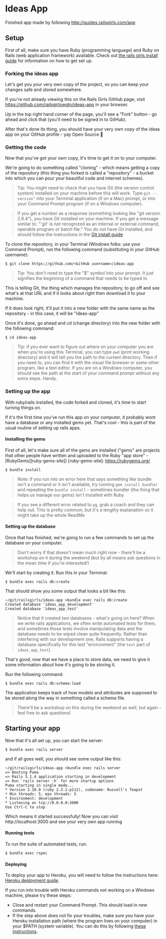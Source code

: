 # Ideas App

Finished app made by following http://guides.railsgirls.com/app

## Setup

First of all, make sure you have Ruby (programming language) and Ruby on Rails
(web application framework) available.
Check out [the rails girls install guide][rg-install] for information on
how to get set up.

[rg-install]: http://guides.railsgirls.com/install

### Forking the ideas app

Let's get you your very own copy of the project, so you can keep your changes
safe and stored somewhere.

If you're not already viewing this on the Rails Girls GitHub page, visit
https://github.com/railsgirlswgtn/ideas-app in your browser.

Up in the top right hand corner of the page, you'll see a "Fork" button - go
ahead and click that (you'll need to be signed in to GitHub).

After that's done its thing, you should have your very own copy of the ideas
app on your GitHub profile - yay Open Source 🎉

### Getting the code

Now that you've got your own copy, it's time to get it on to your computer.

We're going to do something called "cloning" - which means getting a copy of
the repository (this thing you forked is called a "repository" - a bucket into
which you can pour your beautiful code and internet schemes).

> Tip: You might need to check that you have Git (the version control system)
> installed on your machine before this will work.
> Type `git --version"` into your Terminal application (if on a Mac) prompt,
> or into your Command Prompt program (if on a Windows computer).

> If you get a number as a response (something looking like "git version 2.6.4"),
> you have Git installed on your machine.
> If you get a message similar to:
> "'git' is not recognized as an internal or external command, operable program or batch file."
> You do not have Git installed, and should follow the instructions in the
> [Git install guide][git-install]

[git-install]: https://git-scm.com/book/en/v2/Getting-Started-Installing-Git

To clone the repository, in your Terminal (Windows folks: use your Command Prompt), run
the following command (substituting in your GitHub username):

    $ git clone https://github.com/<GitHub username>/ideas-app

> Tip: You don't need to type the "$" symbol into your prompt. It just signifies
> the beginning of a command that needs to be typed in.

This is telling Git, the thing which manages the repository, to go off and see
what's at that URL and if it looks about right then download it to your
machine.

If it does look right, it'll put it into a new folder with the same name as the
repository - in this case, it will be "ideas-app"

Once it's done, go ahead and cd (change directory) into the new folder with the
following command:

    $ cd ideas-app

> Tip: if you ever want to figure out where on your
> computer you are when you're using this Terminal, you can type `pwd` (print
> working directory) and it will tell you the path to the current directory.
> Then if you need to, you can find it with the visual file browser or some
> other program, like a text editor.
> If you are on a Windows computer, you should see the path at the
> start of your command prompt without any extra steps.
> Handy.

### Setting up the app

With ruby/rails installed, the code forked and cloned, it's time to start
turning things on.

If it's the first time you've run this app on your computer, it probably wont
have a database or any installed gems yet. That's cool - this is part of the
usual routine of setting up rails apps.

#### Installing the gems

First of all, let's make sure all of the gems are installed ("gems" are projects
that other people have written and uploaded to the Ruby "app store" - [RubyGems][ruby-gems-site])
[ruby-gems-site]: https://rubygems.org/

    $ bundle install

> Note: if you run into an error here that says something like bundle isn't a
> command or it isn't available, try running `gem install bundler` and
> repeating the `bundle install` - sometimes bundler (the thing that helps us
> manage our gems) isn't installed with Ruby

> If you see a different error related to `pg`, grab a coach and they can help
> out. This is pretty common, but it's a lengthy explanation so it might take
> up the whole ReadMe

#### Setting up the database

Once that has finished, we're going to run a few commands to set up the
database on your computer.

> Don't worry if that doesn't mean much right now - there'll be a workshop on
> it during the weekend (but by all means ask questions in the mean time if
> you're interested!)

We'll start by creating it. Run this in your Terminal:

    $ bundle exec rails db:create

That should show you some output that looks a bit like this:

```
~/git/railsgirls/ideas-app >bundle exec rails db:create
Created database 'ideas_app_development'
Created database 'ideas_app_test'
```

> Notice that it created _two_ databases - what's going on here?
> When we write rails applications, we often write automated tests for them,
> and sometimes those tests involve manipulating data and the database needs to
> be wiped clean quite frequently. Rather than interfering with our development
> one, Rails supports having a database specifically for this test
> "environment" (the `test` part of `ideas_app_test`).

That's good, now that we have a place to store data, we need to give it some
information about how it's going to be storing it.

Run the following command:

    $ bundle exec rails db:schema:load

The application keeps track of how models and attributes are supposed to be
stored along the way in something called a schema file.

> There'll be a workshop on this during the weekend as well, but again - feel
> free to ask questions!

## Starting your app

Now that it's all set up, you can start the server:

    $ bundle exec rails server

and if all goes well, you should see some output like this:

```
~/git/railsgirls/ideas-app >bundle exec rails server
=> Booting Puma
=> Rails 5.1.4 application starting in development
=> Run `rails server -h` for more startup options
Puma starting in single mode...
* Version 3.10.0 (ruby 2.3.1-p112), codename: Russell's Teapot
* Min threads: 5, max threads: 5
* Environment: development
* Listening on tcp://0.0.0.0:3000
Use Ctrl-C to stop
```

Which means it started successfully! Now you can visit http://localhost:3000
and see your very own app running

#### Running tests

To run the suite of automated tests, run:

    $ bundle exec rspec

#### Deploying

To deploy your app to Heroku, you will need to follow the instructions here:
[Heroku deployment guide][heroku-setup].

[heroku-setup]: https://devcenter.heroku.com/articles/getting-started-with-rails5

If you run into trouble with Heroku commands not working on a Windows machine,
please try these steps:

* Close and restart your Command Prompt. This should load in new commands.
* If the step above does not fix your troubles, make sure you have your
 Heroku installation path (where the program lives on your computer) in your
 $PATH (system variable).
 You can do this by following [these instructions][windows-path-instructions].

 [windows-path-instructions]: https://www.computerhope.com/issues/ch000549.htm
